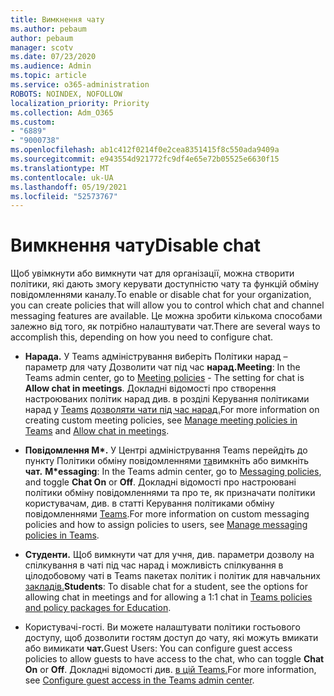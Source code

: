 ```yaml
---
title: Вимкнення чату
ms.author: pebaum
author: pebaum
manager: scotv
ms.date: 07/23/2020
ms.audience: Admin
ms.topic: article
ms.service: o365-administration
ROBOTS: NOINDEX, NOFOLLOW
localization_priority: Priority
ms.collection: Adm_O365
ms.custom:
- "6889"
- "9000738"
ms.openlocfilehash: ab1c412f0214f0e2cea8351415f8c550ada9409a
ms.sourcegitcommit: e943554d921772fc9df4e65e72b05525e6630f15
ms.translationtype: MT
ms.contentlocale: uk-UA
ms.lasthandoff: 05/19/2021
ms.locfileid: "52573767"
---
```

# <a name="disable-chat"></a><span data-ttu-id="0730b-102">Вимкнення чату</span><span class="sxs-lookup"><span data-stu-id="0730b-102">Disable chat</span></span>

<span data-ttu-id="0730b-103">Щоб увімкнути або вимкнути чат для організації, можна створити політики, які дають змогу керувати доступністю чату та функцій обміну повідомленнями каналу.</span><span class="sxs-lookup"><span data-stu-id="0730b-103">To enable or disable chat for your organization, you can create policies that will allow you to control which chat and channel messaging features are available.</span></span> <span data-ttu-id="0730b-104">Це можна зробити кількома способами залежно від того, як потрібно налаштувати чат.</span><span class="sxs-lookup"><span data-stu-id="0730b-104">There are several ways to accomplish this, depending on how you need to configure chat.</span></span>

- <span data-ttu-id="0730b-105">**Нарада.** У Teams адміністрування виберіть [](https://admin.teams.microsoft.com/) Політики нарад – параметр для чату Дозволити чат під час **нарад.**</span><span class="sxs-lookup"><span data-stu-id="0730b-105">**Meeting**: In the Teams admin center, go to [Meeting policies](https://admin.teams.microsoft.com/) - The setting for chat is **Allow chat in meetings**.</span></span> <span data-ttu-id="0730b-106">Докладні відомості про створення настроюваних політик нарад див. в розділі Керування політиками нарад у [Teams](/microsoftteams/meeting-policies-in-teams) [дозволяти чати під час нарад.](/microsoftteams/meeting-policies-in-teams#allow-chat-in-meetings)</span><span class="sxs-lookup"><span data-stu-id="0730b-106">For more information on creating custom meeting policies, see [Manage meeting policies in Teams](/microsoftteams/meeting-policies-in-teams) and [Allow chat in meetings](/microsoftteams/meeting-policies-in-teams#allow-chat-in-meetings).</span></span>

- <span data-ttu-id="0730b-107">**Повідомлення M\*.** У Центрі адміністрування Teams перейдіть до пункту Політики обміну повідомленнями [та](https://admin.teams.microsoft.com/)вимкніть або вимкніть **чат.** </span><span class="sxs-lookup"><span data-stu-id="0730b-107">**M\*essaging**: In the Teams admin center, go to [Messaging policies](https://admin.teams.microsoft.com/), and toggle **Chat On** or **Off**.</span></span> <span data-ttu-id="0730b-108">Докладні відомості про настроювані політики обміну повідомленнями та про те, як призначати політики користувачам, див. в статті Керування політиками обміну повідомленнями [Teams](/microsoftteams/messaging-policies-in-teams).</span><span class="sxs-lookup"><span data-stu-id="0730b-108">For more information on custom messaging policies and how to assign policies to users, see [Manage messaging policies in Teams](/microsoftteams/messaging-policies-in-teams).</span></span>

- <span data-ttu-id="0730b-109">**Студенти.** Щоб вимкнути чат для учня, див. параметри дозволу на спілкування в чаті під час нарад і можливість спілкування в цілодобовому чаті в Teams пакетах політик і політик для навчальних [закладів.](/microsoftteams/policy-packages-edu)</span><span class="sxs-lookup"><span data-stu-id="0730b-109">**Students**: To disable chat for a student, see the options for allowing chat in meetings and for allowing a 1:1 chat in [Teams policies and policy packages for Education](/microsoftteams/policy-packages-edu).</span></span>

- <span data-ttu-id="0730b-110">Користувачі-гості. Ви можете налаштувати політики гостьового доступу, щоб дозволити гостям  доступ до чату, які можуть вмикати або вимикати **чат.**</span><span class="sxs-lookup"><span data-stu-id="0730b-110">Guest Users: You can configure guest access policies to allow guests to have access to the chat, who can toggle **Chat On** or **Off**.</span></span> <span data-ttu-id="0730b-111">Докладні відомості див. [в цій Teams.](/microsoftteams/set-up-guests#configure-guest-access-in-the-teams-admin-center)</span><span class="sxs-lookup"><span data-stu-id="0730b-111">For more information, see [Configure guest access in the Teams admin center](/microsoftteams/set-up-guests#configure-guest-access-in-the-teams-admin-center).</span></span>




